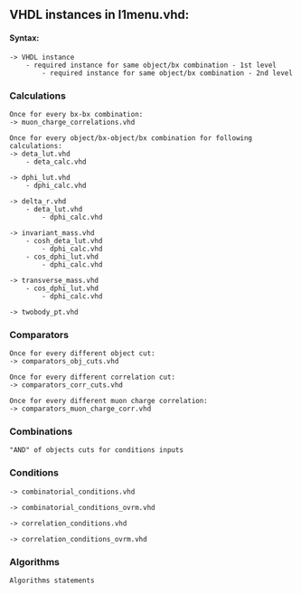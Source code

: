 ## VHDL instances in l1menu.vhd:

#### Syntax:
    
    -> VHDL instance
        - required instance for same object/bx combination - 1st level
            - required instance for same object/bx combination - 2nd level

### Calculations
    
    Once for every bx-bx combination:
    -> muon_charge_correlations.vhd
    
    Once for every object/bx-object/bx combination for following calculations:
    -> deta_lut.vhd
        - deta_calc.vhd
    
    -> dphi_lut.vhd
        - dphi_calc.vhd
    
    -> delta_r.vhd
        - deta_lut.vhd
            - dphi_calc.vhd
    
    -> invariant_mass.vhd
        - cosh_deta_lut.vhd
            - dphi_calc.vhd
        - cos_dphi_lut.vhd
            - dphi_calc.vhd
    
    -> transverse_mass.vhd
        - cos_dphi_lut.vhd
            - dphi_calc.vhd
    
    -> twobody_pt.vhd
    
### Comparators

    Once for every different object cut:
    -> comparators_obj_cuts.vhd
    
    Once for every different correlation cut:
    -> comparators_corr_cuts.vhd
    
    Once for every different muon charge correlation:
    -> comparators_muon_charge_corr.vhd
    
### Combinations

    "AND" of objects cuts for conditions inputs
    
### Conditions

    -> combinatorial_conditions.vhd
    
    -> combinatorial_conditions_ovrm.vhd
    
    -> correlation_conditions.vhd
    
    -> correlation_conditions_ovrm.vhd
    
 ### Algorithms
 
    Algorithms statements
